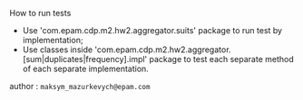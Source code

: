 How to run tests

- Use 'com.epam.cdp.m2.hw2.aggregator.suits' package to run test by implementation;
- Use classes inside 'com.epam.cdp.m2.hw2.aggregator.[sum|duplicates|frequency].impl' package to test each separate method of each separate implementation.

 author : `maksym_mazurkevych@epam.com`